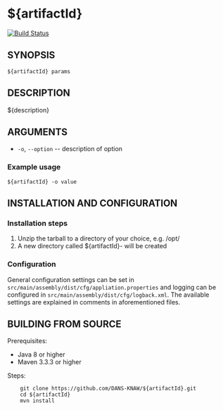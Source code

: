 ${artifactId}
===========
[![Build Status](https://travis-ci.org/DANS-KNAW/${artifactId}.png?branch=master)](https://travis-ci.org/DANS-KNAW/${artifactId})


SYNOPSIS
--------

    ${artifactId} params


DESCRIPTION
-----------

${description}
###


ARGUMENTS
---------

* ``-o``, ``--option`` -- description of option



### Example usage

``${artifactId} -o value``


INSTALLATION AND CONFIGURATION
------------------------------

### Installation steps

1. Unzip the tarball to a directory of your choice, e.g. /opt/
2. A new directory called ${artifactId}-<version> will be created


### Configuration

General configuration settings can be set in ``src/main/assembly/dist/cfg/appliation.properties`` and logging can be configured
in ``src/main/assembly/dist/cfg/logback.xml``. The available settings are explained in comments in aforementioned files.


BUILDING FROM SOURCE
--------------------

Prerequisites:

* Java 8 or higher
* Maven 3.3.3 or higher

Steps:

        git clone https://github.com/DANS-KNAW/${artifactId}.git
        cd ${artifactId}
        mvn install
